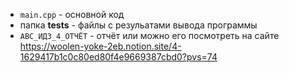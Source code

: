 - `main.cpp` - основной код
- папка **tests** - файлы с резульатами вывода программы
- `АВС_ИДЗ_4_ОТЧЁТ` - отчёт или можно его посмотреть на сайте https://woolen-yoke-2eb.notion.site/4-1629417b1c0c80ed80f4e9669387cbd0?pvs=74

